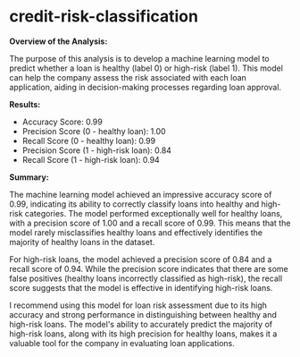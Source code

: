 # credit-risk-classification

**Overview of the Analysis:**

The purpose of this analysis is to develop a machine learning model to predict whether a loan is healthy (label 0) or high-risk (label 1). This model can help the company assess the risk associated with each loan application, aiding in decision-making processes regarding loan approval.

**Results:**
- Accuracy Score: 0.99
- Precision Score (0 - healthy loan): 1.00
- Recall Score (0 - healthy loan): 0.99
- Precision Score (1 - high-risk loan): 0.84
- Recall Score (1 - high-risk loan): 0.94

**Summary:**

The machine learning model achieved an impressive accuracy score of 0.99, indicating its ability to correctly classify loans into healthy and high-risk categories. The model performed exceptionally well for healthy loans, with a precision score of 1.00 and a recall score of 0.99. This means that the model rarely misclassifies healthy loans and effectively identifies the majority of healthy loans in the dataset.

For high-risk loans, the model achieved a precision score of 0.84 and a recall score of 0.94. While the precision score indicates that there are some false positives (healthy loans incorrectly classified as high-risk), the recall score suggests that the model is effective in identifying high-risk loans.

I recommend using this model for loan risk assessment due to its high accuracy and strong performance in distinguishing between healthy and high-risk loans. The model's ability to accurately predict the majority of high-risk loans, along with its high precision for healthy loans, makes it a valuable tool for the company in evaluating loan applications.